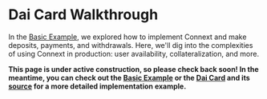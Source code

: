 # Dai Card Walkthrough

In the [Basic Example](../usage/gettingStarted.md), we explored how to implement Connext and make deposits, payments, and withdrawals. Here, we'll dig into the complexities of using Connext in production: user availability, collateralization, and more.

**This page is under active construction, so please check back soon! In the meantime, you can check out the [Basic Example](../usage/gettingStarted.md) or the [Dai Card](https://daicard.io) and its [source](https://github.com/ConnextProject/card) for a more detailed implementation example.**